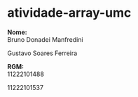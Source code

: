 # atividade-array-umc

**Nome:**  
Bruno Donadei Manfredini

Gustavo Soares Ferreira

**RGM:**  
11222101488

11222101537
